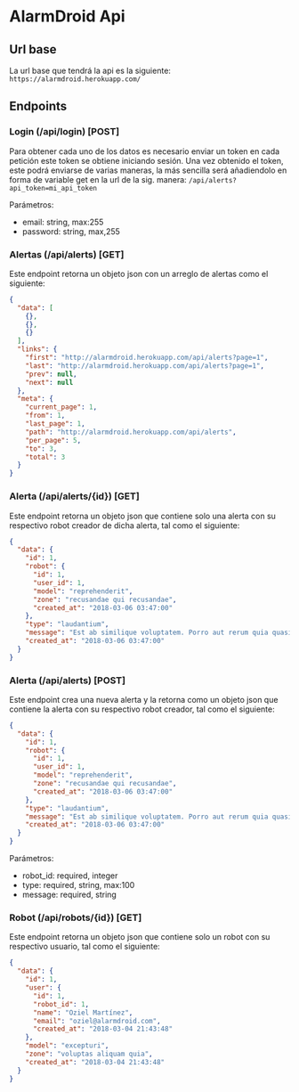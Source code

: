 # AlarmDroid Api
## Url base
La url base que tendrá la api es la siguiente:
`https://alarmdroid.herokuapp.com/`
## Endpoints
### Login (/api/login) [POST]
Para obtener cada uno de los datos es necesario enviar un token en cada petición
este token se obtiene iniciando sesión. Una vez obtenido el token, este podrá enviarse 
de varias maneras, la más sencilla será añadiendolo en forma de variable get en la url
de la sig. manera: `/api/alerts?api_token=mi_api_token`

Parámetros:
- email: string, max:255
- password: string, max,255

### Alertas (/api/alerts) [GET]
Este endpoint retorna un objeto json con un arreglo de alertas como el siguiente:

```json
{
  "data": [
    {},
    {},
    {}
  ],
  "links": {
    "first": "http://alarmdroid.herokuapp.com/api/alerts?page=1",
    "last": "http://alarmdroid.herokuapp.com/api/alerts?page=1",
    "prev": null,
    "next": null
  },
  "meta": {
    "current_page": 1,
    "from": 1,
    "last_page": 1,
    "path": "http://alarmdroid.herokuapp.com/api/alerts",
    "per_page": 5,
    "to": 3,
    "total": 3
  } 
}
```

### Alerta (/api/alerts/{id}) [GET]
Este endpoint retorna un objeto json que contiene solo una alerta
con su respectivo robot creador de dicha alerta, tal como el siguiente:

```json
{
  "data": {
    "id": 1,
    "robot": {
      "id": 1,
      "user_id": 1,
      "model": "reprehenderit",
      "zone": "recusandae qui recusandae",
      "created_at": "2018-03-06 03:47:00"
    },
    "type": "laudantium",
    "message": "Est ab similique voluptatem. Porro aut rerum quia quasi cupiditate et. Eum molestias molestiae libero odit.",
    "created_at": "2018-03-06 03:47:00"
  }
}
```

### Alerta (/api/alerts) [POST]
Este endpoint crea una nueva alerta y la retorna como un objeto json que contiene la alerta
con su respectivo robot creador, tal como el siguiente:

```json
{
  "data": {
    "id": 1,
    "robot": {
      "id": 1,
      "user_id": 1,
      "model": "reprehenderit",
      "zone": "recusandae qui recusandae",
      "created_at": "2018-03-06 03:47:00"
    },
    "type": "laudantium",
    "message": "Est ab similique voluptatem. Porro aut rerum quia quasi cupiditate et. Eum molestias molestiae libero odit.",
    "created_at": "2018-03-06 03:47:00"
  }
}
```

Parámetros:
- robot_id: required, integer
- type: required, string, max:100
- message: required, string

### Robot (/api/robots/{id}) [GET]
Este endpoint retorna un objeto json que contiene solo un robot
con su respectivo usuario, tal como el siguiente:

```json
{
  "data": {
    "id": 1,
    "user": {
      "id": 1,
      "robot_id": 1,
      "name": "Oziel Martínez",
      "email": "oziel@alarmdroid.com",
      "created_at": "2018-03-04 21:43:48"
    },
    "model": "excepturi",
    "zone": "voluptas aliquam quia",
    "created_at": "2018-03-04 21:43:48"
  }
}
```